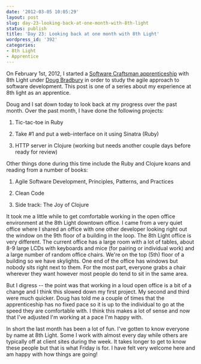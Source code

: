 ```yaml
---
date: '2012-03-05 10:05:29'
layout: post
slug: day-23-looking-back-at-one-month-with-8th-light
status: publish
title: 'Day 23: Looking back at one month with 8th Light'
wordpress_id: '392'
categories:
- 8th Light
- Apprentice
---
```


On February 1st, 2012, I started a [Software Craftsman apprenticeship](http://www.8thlight.com/apprenticeship) with 8th Light under [Doug Bradbury](http://www.8thlight.com/our-team/doug-bradbury) in order to study the agile approach to software development. This post is one of a series about my experience at 8th light as an apprentice.


Doug and I sat down today to look back at my progress over the past month. Over the past month, I have done the following projects:



	
  1. Tic-tac-toe in Ruby

	
  2. Take #1 and put a web-interface on it using Sinatra (Ruby)

	
  3. HTTP server in Clojure (working but needs another couple days before ready for review)


Other things done during this time include the Ruby and Clojure koans and reading from a number of books:

	
  1. Agile Software Development, Principles, Patterns, and Practices

	
  2. Clean Code

	
  3. Side track: The Joy of Clojure


It took me a little while to get comfortable working in the open office environment at the 8th Light downtown office. I came from a very quiet office where I shared an office with one other developer looking right out the window on the 9th floor of a building in the loop. The 8th Light office is very different. The current office has a large room with a lot of tables, about 8-9 large LCDs with keyboards and mice (for pairing or individual work) and a large number of random office chairs. We're on the top (5th) floor of a building so we have skylights. One end of the office has windows but nobody sits right next to them. For the most part, everyone grabs a chair wherever they want however most people do tend to sit in the same area.

But I digress -- the point was that working in a loud open office is a bit of a change and I think this slowed down my first project. My second and third were much quicker. Doug has told me a couple of times that the apprenticeship has no fixed pace so it is up to the individual to go at the speed they are comfortable with. I think this makes a lot of sense and now that I've adjusted I'm working at a pace I'm happy with.

In short the last month has been a lot of fun. I've gotten to know everyone by name at 8th Light. Some I work with almost every day while others are typically off at client sites during the week. It takes longer to get to know these people but that is what Friday is for. I have felt very welcome here and am happy with how things are going!

